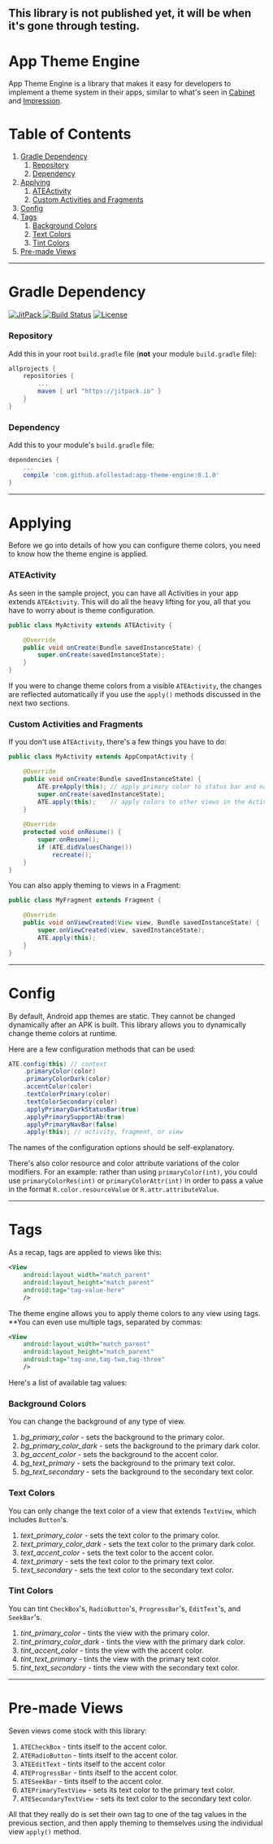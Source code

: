 ## This library is not published yet, it will be when it's gone through testing.

# App Theme Engine

App Theme Engine is a library that makes it easy for developers to implement a theme system in 
their apps, similar to what's seen in [Cabinet](https://play.google.com/store/apps/details?id=com.afollestad.cabinet) 
and [Impression](https://github.com/afollestad/impression).

# Table of Contents

1. [Gradle Dependency](https://github.com/afollestad/app-theme-engine#gradle-dependency)
    1. [Repository](https://github.com/afollestad/app-theme-engine#repository)
    2. [Dependency](https://github.com/afollestad/app-theme-engine#dependency)
2. [Applying](https://github.com/afollestad/app-theme-engine#applying)
    1. [ATEActivity](https://github.com/afollestad/app-theme-engine#ateactivity)
    2. [Custom Activities and Fragments](https://github.com/afollestad/app-theme-engine#custom-activities-and-fragments) 
2. [Config](https://github.com/afollestad/app-theme-engine#config)
3. [Tags](https://github.com/afollestad/app-theme-engine#tags)
    1. [Background Colors](https://github.com/afollestad/app-theme-engine#background-colors) 
    2. [Text Colors](https://github.com/afollestad/app-theme-engine#text-colors)
    3. [Tint Colors](https://github.com/afollestad/app-theme-engine#tint-colors)
4. [Pre-made Views](https://github.com/afollestad/app-theme-engine#pre-made-views)

---

# Gradle Dependency

[ ![JitPack](https://img.shields.io/github/release/afollestad/app-theme-engine.svg?label=jitpack) ](https://jitpack.io/#afollestad/app-theme-engine)
[![Build Status](https://travis-ci.org/afollestad/app-theme-engine.svg)](https://travis-ci.org/afollestad/app-theme-engine)
[![License](https://img.shields.io/badge/license-Apache%202-4EB1BA.svg?style=flat-square)](https://www.apache.org/licenses/LICENSE-2.0.html)

### Repository

Add this in your root `build.gradle` file (**not** your module `build.gradle` file):

```gradle
allprojects {
	repositories {
		...
		maven { url "https://jitpack.io" }
	}
}
```

### Dependency

Add this to your module's `build.gradle` file:

```gradle
dependencies {
	...
	compile 'com.github.afollestad:app-theme-engine:0.1.0'
}
```

---

# Applying

Before we go into details of how you can configure theme colors, you need to know how the theme engine is applied.

### ATEActivity

As seen in the sample project, you can have all Activities in your app extends `ATEActivity`. This will do
all the heavy lifting for you, all that you have to worry about is theme configuration.

```java
public class MyActivity extends ATEActivity {

    @Override
    public void onCreate(Bundle savedInstanceState) {
        super.onCreate(savedInstanceState);
    }
}
```

If you were to change theme colors from a visible `ATEActivity`, the changes are reflected automatically
if you use the `apply()` methods discussed in the next two sections.

### Custom Activities and Fragments

If you don't use `ATEActivity`, there's a few things you have to do:

```java
public class MyActivity extends AppCompatActivity {

    @Override
    public void onCreate(Bundle savedInstanceState) {
        ATE.preApply(this); // apply primary color to status bar and nav bar
        super.onCreate(savedInstanceState);
        ATE.apply(this);    // apply colors to other views in the Activity
    }
    
    @Override
    protected void onResume() {
        super.onResume();
        if (ATE.didValuesChange())
            recreate();
    }
}
```

You can also apply theming to views in a Fragment:

```java
public class MyFragment extends Fragment {

    @Override
    public void onViewCreated(View view, Bundle savedInstanceState) {
        super.onViewCreated(view, savedInstanceState);
        ATE.apply(this);
    }
}
```

---

# Config

By default, Android app themes are static. They cannot be changed dynamically after an APK is built. This 
library allows you to dynamically change theme colors at runtime.

Here are a few configuration methods that can be used:

```java
ATE.config(this) // context
    .primaryColor(color)
    .primaryColorDark(color)
    .accentColor(color)
    .textColorPrimary(color)
    .textColorSecondary(color)
    .applyPrimaryDarkStatusBar(true)
    .applyPrimarySupportAb(true)
    .applyPrimaryNavBar(false)
    .apply(this); // activity, fragment, or view
```

The names of the configuration options should be self-explanatory.

There's also color resource and color attribute variations of the color modifiers. For an example: 
rather than using `primaryColor(int)`, you could use `primaryColorRes(int)` or `primaryColorAttr(int)` 
in order to pass a value in the format `R.color.resourceValue` or `R.attr.attributeValue`.

---

# Tags

As a recap, tags are applied to views like this:

```xml
<View
    android:layout_width="match_parent"
    android:layout_height="match_parent"
    android:tag="tag-value-here"
    />
```

The theme engine allows you to apply theme colors to any view using tags. **You can even use multiple tags, separated by commas:

```xml
<View
    android:layout_width="match_parent"
    android:layout_height="match_parent"
    android:tag="tag-one,tag-two,tag-three"
    />
```

Here's a list of available tag values:

### Background Colors

You can change the background of any type of view.

1. *bg_primary_color* - sets the background to the primary color.
2. *bg_primary_color_dark* - sets the background to the primary dark color.
3. *bg_accent_color* - sets the background to the accent color.
4. *bg_text_primary* - sets the background to the primary text color.
5. *bg_text_secondary* - sets the background to the secondary text color.

### Text Colors

You can only change the text color of a view that extends `TextView`, which includes `Button`'s.

1. *text_primary_color* - sets the text color to the primary color.
2. *text_primary_color_dark* - sets the text color to the primary dark color.
3. *text_accent_color* - sets the text color to the accent color.
4. *text_primary* - sets the text color to the primary text color.
5. *text_secondary* - sets the text color to the secondary text color.

### Tint Colors

You can tint `CheckBox`'s, `RadioButton`'s, `ProgressBar`'s, `EditText`'s, and `SeekBar`'s. 

1. *tint_primary_color* - tints the view with the primary color.
2. *tint_primary_color_dark* - tints the view with the primary dark color.
3. *tint_accent_color* - tints the view with the accent color.
4. *tint_text_primary* - tints the view with the primary text color.
5. *tint_text_secondary* - tints the view with the secondary text color.

---

# Pre-made Views

Seven views come stock with this library:

1. `ATECheckBox` - tints itself to the accent color.
2. `ATERadioButton` - tints itself to the accent color.
3. `ATEEditText` - tints itself to the accent color
4. `ATEProgressBar` - tints itself to the accent color.
5. `ATESeekBar` - tints itself to the accent color.
6. `ATEPrimaryTextView` - sets its text color to the primary text color.
7. `ATESecondaryTextView` - sets its text color to the secondary text color.

All that they really do is set their own tag to one of the tag values in the previous section,
and then apply theming to themselves using the individual view `apply()` method.
